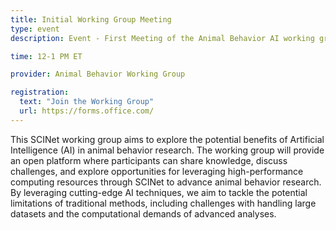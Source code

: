 ```yaml
---
title: Initial Working Group Meeting
type: event
description: Event - First Meeting of the Animal Behavior AI working groups

time: 12-1 PM ET

provider: Animal Behavior Working Group

registration: 
  text: "Join the Working Group"
  url: https://forms.office.com/
---
```


This SCINet working group aims to explore the potential benefits of Artificial Intelligence (AI) in animal behavior research. The working group will provide an open platform where participants can share knowledge, discuss challenges, and explore opportunities for leveraging high-performance computing resources through SCINet to advance animal behavior research.<!--excerpt--> By leveraging cutting-edge AI techniques, we aim to tackle the potential limitations of traditional methods, including challenges with handling large datasets and the computational demands of advanced analyses.
